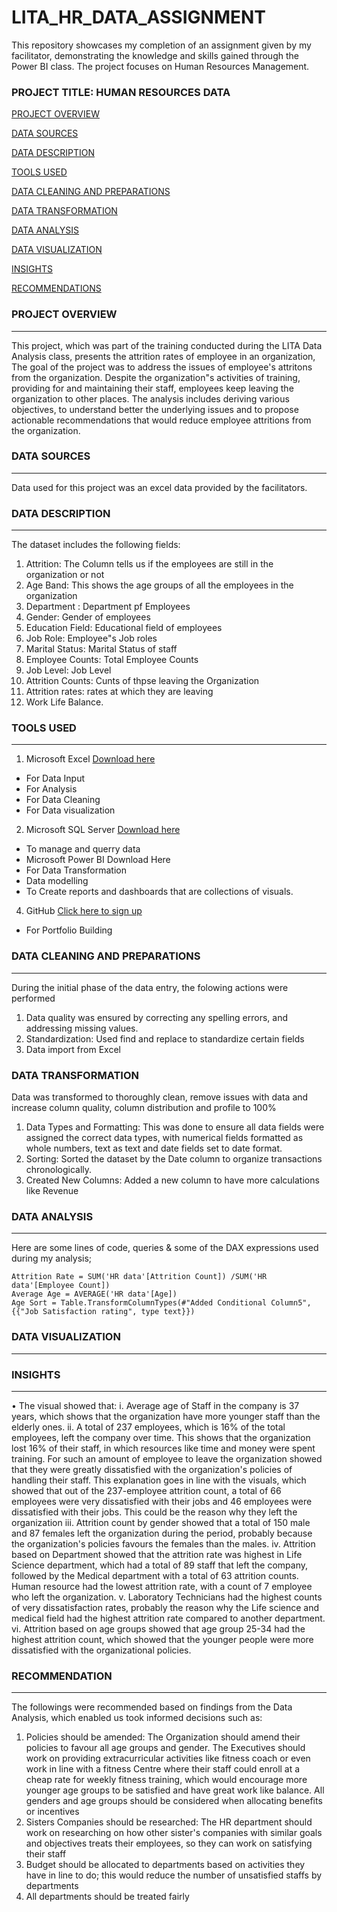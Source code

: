 # LITA_HR_DATA_ASSIGNMENT
This repository showcases my completion of an assignment given by my facilitator, demonstrating the knowledge and skills gained through the Power BI class. The project focuses on Human Resources Management.

### PROJECT TITLE: HUMAN RESOURCES DATA

[PROJECT OVERVIEW](#project-overview)

[DATA SOURCES](#data-sources)

[DATA DESCRIPTION](#data-description)

[TOOLS USED](#tools-used)

[DATA CLEANING AND PREPARATIONS](#data-cleaning-and-preparations)

[DATA TRANSFORMATION](#data-transformation)

[DATA ANALYSIS](#data-analysis)

[DATA VISUALIZATION](#data-visualization)

[INSIGHTS](#insights)

[RECOMMENDATIONS](#recommendations)

### PROJECT OVERVIEW
---
This project, which was part of the training conducted during the LITA Data Analysis class, presents the attrition rates of employee in an organization, The goal of the project was to address the issues of employee's attritons from the organization. Despite the organization"s activities of training, providing for and maintaining their staff, employees keep leaving the organization to other places. The analysis includes deriving various objectives, to understand better the underlying issues and to propose actionable recommendations that would reduce employee attritions from the organization.

### DATA SOURCES
---
Data used for this project was an excel data provided by the facilitators.

### DATA DESCRIPTION
---
The dataset includes the following fields:
1. Attrition: The Column tells us if the employees are still in the organization or not
2. Age Band: This shows the age groups of all the employees in the organization
3. Department : Department pf Employees
4. Gender: Gender of employees
5. Education Field: Educational field of employees
6. Job Role: Employee"s Job roles
7. Marital Status: Marital Status of staff
8. Employee Counts: Total Employee Counts
9. Job Level: Job Level
10. Attrition Counts: Cunts of thpse leaving the Organization
11. Attrition rates: rates at which they are leaving
12. Work Life Balance.

### TOOLS USED
---
1. Microsoft Excel [Download here](https://www.microsoft.com)
- For Data Input
- For Analysis
- For Data Cleaning
- For Data visualization
  
2. Microsoft SQL Server [Download here](https://www.microsoft.com/en-us/sql-server/sql-server-downloads?msockid=2b7beaf97efb6b170d9dfff87f1b6a9f)
- To manage and querry data
- Microsoft Power BI Download Here
- For Data Transformation
- Data modelling
- To Create reports and dashboards that are collections of visuals.
  
4. GitHub [Click here to sign up](https://github.com/)
- For Portfolio Building

### DATA CLEANING AND PREPARATIONS
---
During the initial phase of the data entry, the folowing actions were performed
1. Data quality was ensured by correcting any spelling errors, and addressing missing values.
2. Standardization: Used find and replace to standardize certain fields
3. Data import from Excel

### DATA TRANSFORMATION
Data was transformed to thoroughly clean, remove issues with data and increase column quality, column distribution and profile to 100%
1. Data Types and Formatting: This was done to ensure all data fields were assigned the correct data types, with numerical fields formatted as whole numbers, text as text and date fields set to date format.
2. Sorting: Sorted the dataset by the Date column to organize transactions chronologically.
3. Created New Columns: Added a new column to have more calculations like Revenue

### DATA ANALYSIS
---
Here are some lines of code, queries & some of the DAX expressions used during my analysis;

```
Attrition Rate = SUM('HR data'[Attrition Count]) /SUM('HR data'[Employee Count])
Average Age = AVERAGE('HR data'[Age])
Age Sort = Table.TransformColumnTypes(#"Added Conditional Column5",{{"Job Satisfaction rating", type text}})

``` 

### DATA VISUALIZATION
---

### INSIGHTS
---
•	The visual showed that:
i.	Average age of Staff in the company is 37 years, which shows that the organization have more younger staff than the elderly ones.
ii.	A total of 237 employees, which is 16% of the total employees, left the company over time. This shows that the organization lost 16% of their staff, in which resources like time and money were spent training. For such an amount of employee to leave the organization showed that they were greatly dissatisfied with the organization's policies of handling their staff. This explanation goes in line with the visuals, which showed that out of the 237-employee attrition count, a total of 66 employees were very dissatisfied with their jobs and 46 employees were dissatisfied with their jobs. This could be the reason why they left the organization
iii.	Attrition count by gender showed that a total of 150 male and 87 females left the organization during the period, probably because the organization's policies favours the females than the males.
iv.	Attrition based on Department showed that the attrition rate was highest in Life Science department, which had a total of 89 staff that left the company, followed by the Medical department with a total of 63 attrition counts. Human resource had the lowest attrition rate, with a count of 7 employee who left the organization.
v.	Laboratory Technicians had the highest counts of very dissatisfaction rates, probably the reason why the Life science and medical field had the highest attrition rate compared to another department.
vi.	Attrition based on age groups showed that age group 25-34 had the highest attrition count, which showed that the younger people were more dissatisfied with the organizational policies.

### RECOMMENDATION
---
The followings were recommended based on findings from the Data Analysis, which enabled us took informed decisions such as:
1.	Policies should be amended: The Organization should amend their policies to favour all age groups and gender. The Executives should work on providing extracurricular activities like fitness coach or even work in line with a fitness Centre where their staff could enroll at a cheap rate for weekly fitness training, which would encourage more younger age groups to be satisfied and have great work like balance. All genders and age groups should be considered when allocating benefits or incentives
2.	Sisters Companies should be researched: The HR department should work on researching on how other sister's companies with similar goals and objectives treats their employees, so they can work on satisfying their staff
3.	Budget should be allocated to departments based on activities they have in line to do; this would reduce the number of unsatisfied staffs by departments
4.	All departments should be treated fairly
